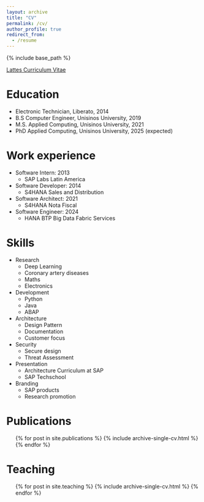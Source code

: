 ```yaml
---
layout: archive
title: "CV"
permalink: /cv/
author_profile: true
redirect_from:
  - /resume
---
```


{% include base_path %}

[Lattes Curriculum Vitae](http://lattes.cnpq.br/3769798668128552)

Education
======
* Electronic Technician, Liberato, 2014
* B.S Computer Engineer, Unisinos University, 2019
* M.S. Applied Computing, Unisinos University, 2021 
* PhD Applied Computing, Unisinos University, 2025 (expected)

Work experience
======
* Software Intern: 2013
  * SAP Labs Latin America
* Software Developer: 2014
  * S4HANA Sales and Distribution
* Software Architect: 2021
  * S4HANA Nota Fiscal
* Software Engineer: 2024
  * HANA BTP Big Data Fabric Services

  
Skills
======
* Research
  * Deep Learning
  * Coronary artery diseases
  * Maths
  * Electronics
* Development
  * Python
  * Java
  * ABAP
* Architecture
  * Design Pattern
  * Documentation
  * Customer focus
* Security
  * Secure design
  * Threat Assessment
* Presentation
  * Architecture Curriculum at SAP
  * SAP Techschool 
* Branding
  * SAP products
  * Research promotion

Publications
======
  <ul>{% for post in site.publications %}
    {% include archive-single-cv.html %}
  {% endfor %}</ul>
  
<!-- Talks
======
  <ul>{% for post in site.talks %}
    {% include archive-single-talk-cv.html %}
  {% endfor %}</ul> -->
  
Teaching
======
  <ul>{% for post in site.teaching %}
    {% include archive-single-cv.html %}
  {% endfor %}</ul>
  
<!-- Service and leadership
======
* Currently signed in to 43 different slack teams -->
